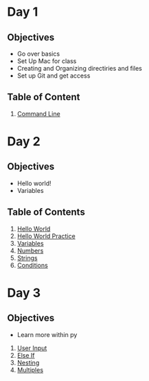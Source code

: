 # Day 1

## Objectives
- Go over basics
- Set Up Mac for class
- Creating and Organizing directiries and files
- Set up Git and get access

## Table of Content
1. [Command Line](https://github.com/shoel-uddin/Digital-Crafts-Classes/blob/master/day1/command-line.md)

# Day 2

## Objectives
- Hello world!
- Variables

## Table of Contents
1. [Hello World]()
2. [Hello World Practice]()
3. [Variables]()
4. [Numbers]()
5. [Strings]()
6. [Conditions]()

# Day 3

## Objectives
- Learn more within py

1. [User Input]()
2. [Else If]()
3. [Nesting]()
4. [Multiples]()